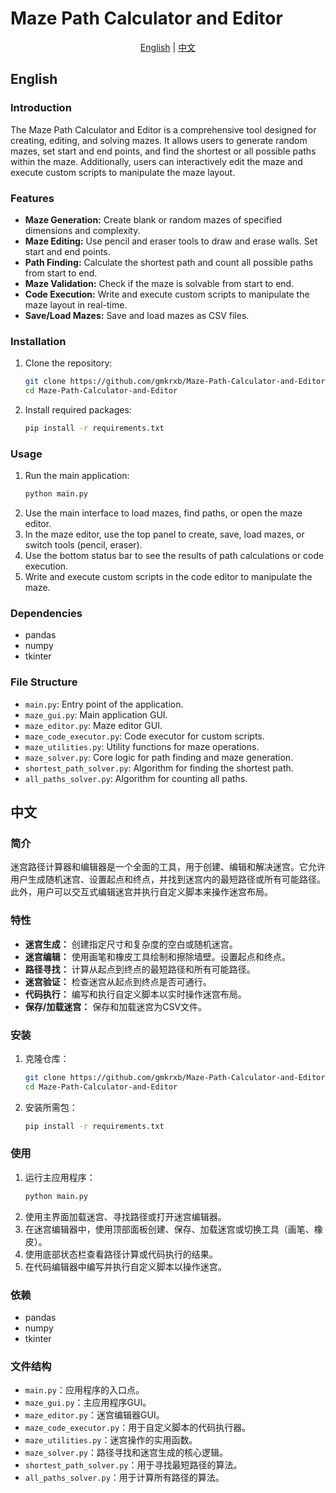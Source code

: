 # Maze Path Calculator and Editor

<div align="center">
  <a href="#english">English</a> | <a href="#中文">中文</a>
</div>

## English

### Introduction
The Maze Path Calculator and Editor is a comprehensive tool designed for creating, editing, and solving mazes. It allows users to generate random mazes, set start and end points, and find the shortest or all possible paths within the maze. Additionally, users can interactively edit the maze and execute custom scripts to manipulate the maze layout.

### Features
- **Maze Generation:** Create blank or random mazes of specified dimensions and complexity.
- **Maze Editing:** Use pencil and eraser tools to draw and erase walls. Set start and end points.
- **Path Finding:** Calculate the shortest path and count all possible paths from start to end.
- **Maze Validation:** Check if the maze is solvable from start to end.
- **Code Execution:** Write and execute custom scripts to manipulate the maze layout in real-time.
- **Save/Load Mazes:** Save and load mazes as CSV files.

### Installation
1. Clone the repository:
    ```bash
    git clone https://github.com/gmkrxb/Maze-Path-Calculator-and-Editor.git
    cd Maze-Path-Calculator-and-Editor
    ```
2. Install required packages:
    ```bash
    pip install -r requirements.txt
    ```

### Usage
1. Run the main application:
    ```bash
    python main.py
    ```
2. Use the main interface to load mazes, find paths, or open the maze editor.
3. In the maze editor, use the top panel to create, save, load mazes, or switch tools (pencil, eraser).
4. Use the bottom status bar to see the results of path calculations or code execution.
5. Write and execute custom scripts in the code editor to manipulate the maze.

### Dependencies
- pandas
- numpy
- tkinter

### File Structure
- `main.py`: Entry point of the application.
- `maze_gui.py`: Main application GUI.
- `maze_editor.py`: Maze editor GUI.
- `maze_code_executor.py`: Code executor for custom scripts.
- `maze_utilities.py`: Utility functions for maze operations.
- `maze_solver.py`: Core logic for path finding and maze generation.
- `shortest_path_solver.py`: Algorithm for finding the shortest path.
- `all_paths_solver.py`: Algorithm for counting all paths.

## 中文

### 简介
迷宫路径计算器和编辑器是一个全面的工具，用于创建、编辑和解决迷宫。它允许用户生成随机迷宫、设置起点和终点，并找到迷宫内的最短路径或所有可能路径。此外，用户可以交互式编辑迷宫并执行自定义脚本来操作迷宫布局。

### 特性
- **迷宫生成：** 创建指定尺寸和复杂度的空白或随机迷宫。
- **迷宫编辑：** 使用画笔和橡皮工具绘制和擦除墙壁。设置起点和终点。
- **路径寻找：** 计算从起点到终点的最短路径和所有可能路径。
- **迷宫验证：** 检查迷宫从起点到终点是否可通行。
- **代码执行：** 编写和执行自定义脚本以实时操作迷宫布局。
- **保存/加载迷宫：** 保存和加载迷宫为CSV文件。

### 安装
1. 克隆仓库：
    ```bash
    git clone https://github.com/gmkrxb/Maze-Path-Calculator-and-Editor.git
    cd Maze-Path-Calculator-and-Editor
    ```
2. 安装所需包：
    ```bash
    pip install -r requirements.txt
    ```

### 使用
1. 运行主应用程序：
    ```bash
    python main.py
    ```
2. 使用主界面加载迷宫、寻找路径或打开迷宫编辑器。
3. 在迷宫编辑器中，使用顶部面板创建、保存、加载迷宫或切换工具（画笔、橡皮）。
4. 使用底部状态栏查看路径计算或代码执行的结果。
5. 在代码编辑器中编写并执行自定义脚本以操作迷宫。

### 依赖
- pandas
- numpy
- tkinter

### 文件结构
- `main.py`：应用程序的入口点。
- `maze_gui.py`：主应用程序GUI。
- `maze_editor.py`：迷宫编辑器GUI。
- `maze_code_executor.py`：用于自定义脚本的代码执行器。
- `maze_utilities.py`：迷宫操作的实用函数。
- `maze_solver.py`：路径寻找和迷宫生成的核心逻辑。
- `shortest_path_solver.py`：用于寻找最短路径的算法。
- `all_paths_solver.py`：用于计算所有路径的算法。
